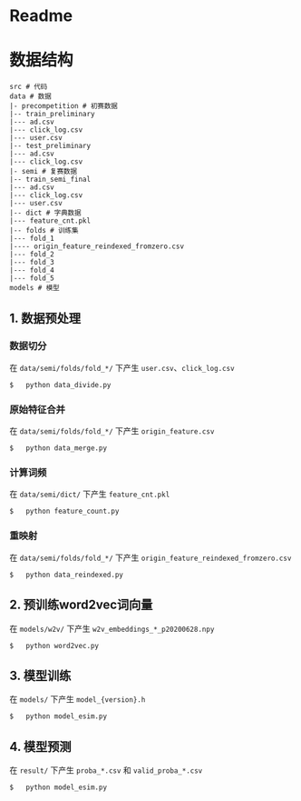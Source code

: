 # Readme

# 数据结构

```
src # 代码
data # 数据
|- precompetition # 初赛数据
|-- train_preliminary
|--- ad.csv
|--- click_log.csv
|--- user.csv
|-- test_preliminary
|--- ad.csv
|--- click_log.csv
|- semi # 复赛数据
|-- train_semi_final
|--- ad.csv
|--- click_log.csv
|--- user.csv
|-- dict # 字典数据
|--- feature_cnt.pkl
|-- folds # 训练集
|--- fold_1
|---- origin_feature_reindexed_fromzero.csv
|--- fold_2
|--- fold_3
|--- fold_4
|--- fold_5
models # 模型
``` 

## 1. 数据预处理

### 数据切分
在 `data/semi/folds/fold_*/` 下产生 `user.csv`、`click_log.csv`
```shell
$   python data_divide.py
```

### 原始特征合并
在 `data/semi/folds/fold_*/` 下产生 `origin_feature.csv`
```shell
$   python data_merge.py
```

### 计算词频
在 `data/semi/dict/` 下产生 `feature_cnt.pkl`
```shell
$   python feature_count.py
```

### 重映射
在 `data/semi/folds/fold_*/` 下产生 `origin_feature_reindexed_fromzero.csv`
```shell
$   python data_reindexed.py
```

## 2. 预训练word2vec词向量
在 `models/w2v/` 下产生 `w2v_embeddings_*_p20200628.npy`
```shell
$   python word2vec.py
```

## 3. 模型训练
在 `models/` 下产生 `model_{version}.h`
```shell
$   python model_esim.py
```

## 4. 模型预测
在 `result/` 下产生 `proba_*.csv` 和 `valid_proba_*.csv`
```shell
$   python model_esim.py
```
